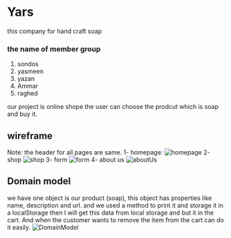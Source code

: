 # Yars
this company for hand craft soap

### the name of member group
1. sondos
2. yasmeen
3. yazan
4. Ammar
5. raghed


our project is online shope the user can choose the prodcut which is soap and buy it.

## wireframe
Note: the header for all pages are same.
1- homepage:
![homepage](img/homePage.jpg)
2- shop
![shop](img/shop.jpg)
3- form
![form](img/form.JPG)
4- about us 
![aboutUs](img/aboutUs.jpg)

## Domain model
we have one object is our product (soap), this object has properties like name, description and url. and we used a method to print it and storage it in a localStorage then I will get this data from local storage and but it in the cart. And when the customer wants to remove the item from the cart can do it easily.
![DomainModel](img/domain.jpg)



